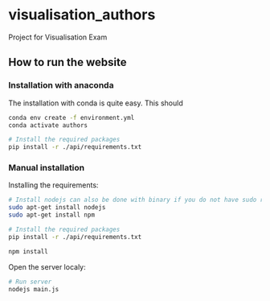 # visualisation_authors

Project for Visualisation Exam




## How to run the website

### Installation with anaconda
The installation with conda is quite easy. This should
```bash
conda env create -f environment.yml
conda activate authors

# Install the required packages
pip install -r ./api/requirements.txt
```



### Manual installation
Installing the requirements:


```bash
# Install nodejs can also be done with binary if you do not have sudo rights
sudo apt-get install nodejs
sudo apt-get install npm

# Install the required packages
pip install -r ./api/requirements.txt

npm install
```

Open the server localy:

```bash
# Run server
nodejs main.js
```
